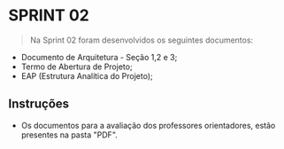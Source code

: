 
# SPRINT 02

> Na Sprint 02 foram desenvolvidos os seguintes documentos: 
  - Documento de Arquitetura - Seção 1,2 e 3;
  - Termo de Abertura de Projeto;
  - EAP (Estrutura Analítica do Projeto);

## Instruções
* Os documentos para a avaliação dos professores orientadores, estão presentes na pasta "PDF".
